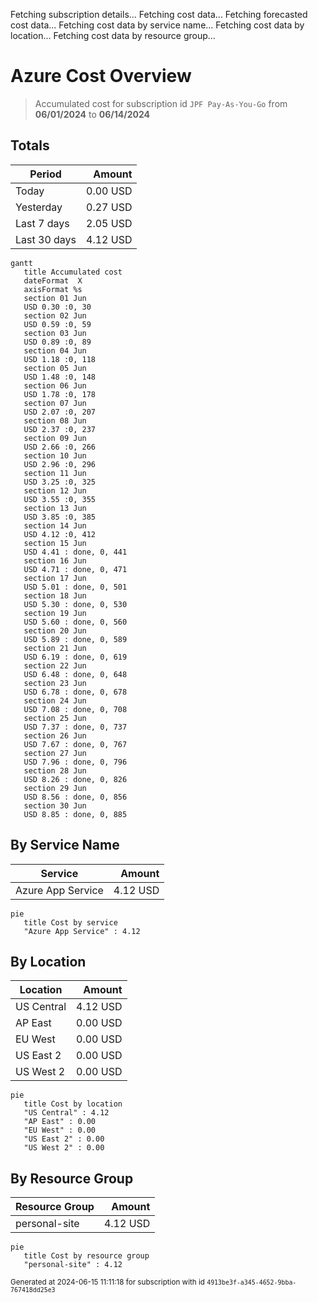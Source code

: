 Fetching subscription details...
Fetching cost data...
Fetching forecasted cost data...
Fetching cost data by service name...
Fetching cost data by location...
Fetching cost data by resource group...
# Azure Cost Overview

> Accumulated cost for subscription id `JPF Pay-As-You-Go` from **06/01/2024** to **06/14/2024**

## Totals

|Period|Amount|
|---|---:|
|Today|0.00 USD|
|Yesterday|0.27 USD|
|Last 7 days|2.05 USD|
|Last 30 days|4.12 USD|

```mermaid
gantt
   title Accumulated cost
   dateFormat  X
   axisFormat %s
   section 01 Jun
   USD 0.30 :0, 30
   section 02 Jun
   USD 0.59 :0, 59
   section 03 Jun
   USD 0.89 :0, 89
   section 04 Jun
   USD 1.18 :0, 118
   section 05 Jun
   USD 1.48 :0, 148
   section 06 Jun
   USD 1.78 :0, 178
   section 07 Jun
   USD 2.07 :0, 207
   section 08 Jun
   USD 2.37 :0, 237
   section 09 Jun
   USD 2.66 :0, 266
   section 10 Jun
   USD 2.96 :0, 296
   section 11 Jun
   USD 3.25 :0, 325
   section 12 Jun
   USD 3.55 :0, 355
   section 13 Jun
   USD 3.85 :0, 385
   section 14 Jun
   USD 4.12 :0, 412
   section 15 Jun
   USD 4.41 : done, 0, 441
   section 16 Jun
   USD 4.71 : done, 0, 471
   section 17 Jun
   USD 5.01 : done, 0, 501
   section 18 Jun
   USD 5.30 : done, 0, 530
   section 19 Jun
   USD 5.60 : done, 0, 560
   section 20 Jun
   USD 5.89 : done, 0, 589
   section 21 Jun
   USD 6.19 : done, 0, 619
   section 22 Jun
   USD 6.48 : done, 0, 648
   section 23 Jun
   USD 6.78 : done, 0, 678
   section 24 Jun
   USD 7.08 : done, 0, 708
   section 25 Jun
   USD 7.37 : done, 0, 737
   section 26 Jun
   USD 7.67 : done, 0, 767
   section 27 Jun
   USD 7.96 : done, 0, 796
   section 28 Jun
   USD 8.26 : done, 0, 826
   section 29 Jun
   USD 8.56 : done, 0, 856
   section 30 Jun
   USD 8.85 : done, 0, 885
```

## By Service Name

|Service|Amount|
|---|---:|
|Azure App Service|4.12 USD|

```mermaid
pie
   title Cost by service
   "Azure App Service" : 4.12
```

## By Location

|Location|Amount|
|---|---:|
|US Central|4.12 USD|
|AP East|0.00 USD|
|EU West|0.00 USD|
|US East 2|0.00 USD|
|US West 2|0.00 USD|

```mermaid
pie
   title Cost by location
   "US Central" : 4.12
   "AP East" : 0.00
   "EU West" : 0.00
   "US East 2" : 0.00
   "US West 2" : 0.00
```

## By Resource Group

|Resource Group|Amount|
|---|---:|
|personal-site|4.12 USD|

```mermaid
pie
   title Cost by resource group
   "personal-site" : 4.12
```

<sup>Generated at 2024-06-15 11:11:18 for subscription with id `4913be3f-a345-4652-9bba-767418dd25e3`</sup>
